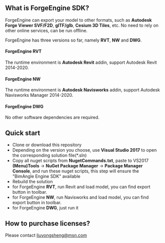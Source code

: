 ## What is ForgeEngine SDK?

ForgeEngine can export your model to other formats, such as **Autodesk Forge Viewer SVF/F2D**, **glTF/glb**, **Cesium 3D Tiles**, etc. No need to rely on other online services, can be run offline.

ForgeEngine has three versions so far, namely **RVT**, **NW** and **DWG**.

#### ForgeEngine RVT
The runtime environment is **Autodesk Revit** addin, support Autodesk Revit 2014-2020.

#### ForgeEngine NW
The runtime environment is **Autodesk Navisworks** addin, support Autodesk Navisworks Manager 2014-2020.

#### ForgeEngine DWG
No other software dependencies are required.


## Quick start

* Clone or download this repository
* Depending on the version you choose, use **Visual Studio 2017** to open the corresponding solution file(*.sln)
* Copy all nuget scripts from **NugetCommands.txt**, paste to VS2017 **(Menu)Tools** -> **NuGet Package Manager** -> **Package Manager Console**, and run these nuget scripts, this step will ensure the "BimAngle Engine SDK" available
* Rebuild the solution
* for ForgeEngine **RVT**, run Revit and load model, you can find export button in toolbar.
* for ForgeEngine **NW**, run Navisworks and load model, you can find export button in toolbar.
* for ForgeEngine **DWG**, just run it


## How to purchase licenses?
Please contact liuyongsheng@msn.com


